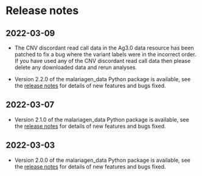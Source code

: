 # Release notes

## 2022-03-09

* The CNV discordant read call data in the Ag3.0 data resource has been patched to fix a bug where the variant labels were in the incorrect order. If you have used any of the CNV discordant read call data then please delete any downloaded data and rerun analyses.

* Version 2.2.0 of the malariagen_data Python package is available, see the [release notes](https://github.com/malariagen/malariagen-data-python#220) for details of new features and bugs fixed.

## 2022-03-07

* Version 2.1.0 of the malariagen_data Python package is available, see the [release notes](https://github.com/malariagen/malariagen-data-python#210) for details of new features and bugs fixed.

## 2022-03-03

* Version 2.0.0 of the malariagen_data Python package is available, see the [release notes](https://github.com/malariagen/malariagen-data-python#200) for details of new features and bugs fixed.

